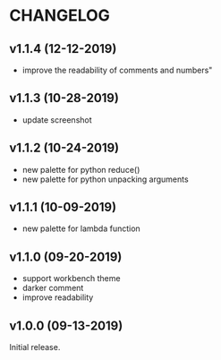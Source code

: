 # CHANGELOG

## v1.1.4 (12-12-2019)

- improve the readability of comments and numbers"

## v1.1.3 (10-28-2019)

- update screenshot

## v1.1.2 (10-24-2019)

- new palette for python reduce()
- new palette for python unpacking arguments

## v1.1.1 (10-09-2019)

- new palette for lambda function

## v1.1.0 (09-20-2019)

- support workbench theme
- darker comment
- improve readability

## v1.0.0 (09-13-2019)

Initial release.
